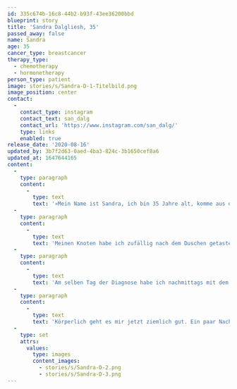 ```yaml
---
id: 335c674b-16c8-44b2-b93f-43ee36200bbd
blueprint: story
title: 'Sandra Dalgliesh, 35'
passed_away: false
name: Sandra
age: 35
cancer_type: breastcancer
therapy_type:
  - chemotherapy
  - hormonetherapy
person_type: patient
image: stories/s/Sandra-D-1-Titelbild.png
image_position: center
contact:
  -
    contact_type: instagram
    contact_text: san_dalg
    contact_url: 'https://www.instagram.com/san_dalg/'
    type: links
    enabled: true
release_date: '2020-08-16'
updated_by: 3b7f2d63-0aed-4ba3-824c-3b1650cef8a6
updated_at: 1647644165
content:
  -
    type: paragraph
    content:
      -
        type: text
        text: '»Mein Name ist Sandra, ich bin 35 Jahre alt, komme aus dem schönen Frankenland, bin seit 15 Jahren verheiratet und Mama eines 12-jährigen Sohnes.'
  -
    type: paragraph
    content:
      -
        type: text
        text: 'Meinen Knoten habe ich zufällig nach dem Duschen getastet – Mitte Mai 2019. Ich werde dieses Gefühl nie in meinem Leben vergessen: Ich stand im Bad, habe in den Spiegel geschaut und sah ein Gesicht der Leere. Ich wusste sofort, dass es nicht gut ist. Mir war schlecht, ich habe gezittert und versuchte mich zu sammeln. Ich dachte mir nur ›Shit, here we go‹.'
  -
    type: paragraph
    content:
      -
        type: text
        text: 'Am selben Tag der Diagnose habe ich nachmittags mit dem Onkologen, der auch meine Mama behandelt, telefoniert. Nach der Besprechung meiner Person in der Tumorkonferenz stand der Plan dann fest. 4 x EC, 12 x Paclitaxel-Chemo, danach brusterhaltende Operation, Bestrahlung und Antihormontherapie. Alles klar, null Problemo!'
  -
    type: paragraph
    content:
      -
        type: text
        text: 'Körperlich geht es mir jetzt ziemlich gut. Ein paar Nachwirkungen der Chemotherapie sind noch da und auch die Antihormontherapie geht nicht spurlos an einem vorüber. Ich versuche Geduld mit meinem Körper zu haben und ihm die Zeit zu geben, die er braucht, um sich zu erholen und sich an die neuen Umstände zu gewöhnen. Und das geht eben nicht von heute auf morgen. Ich habe jetzt mehr Sport in meinen Alltag eingebaut und ernährungstechnisch ein paar Dinge verändert. Krebs macht so viel mit einem Menschen, nicht nur körperlich. Psychisch ist es wie eine Achterbahnfahrt. Es ist ein Auf und Ab. Und auch das wird nicht von heute auf morgen verschwinden. Aber ich lasse mich nicht unterkriegen! Das Leben ist so lebenswert – auch mit einer solchen Diagnose.«'
  -
    type: set
    attrs:
      values:
        type: images
        content_images:
          - stories/s/Sandra-D-2.png
          - stories/s/Sandra-D-3.png
---
```

